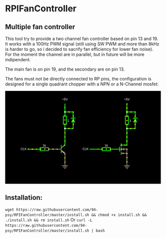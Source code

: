 # RPIFanController

## Multiple fan controller

This tool try to provide a two channel fan controller based on pin 13 and 19. It works with a 100Hz PWM signal (still using SW PWM and more than 8kHz is harder to go, so i decided to sacrify fan efficiency for lower fan noise). For the moment the channel are in parallel, but in future will be more indipendent.

The main fan is on pin 19, and the secondary are on pin 13.

The fans must not be directly connected to RP pins, the configuration is designed for a single quadrant chopper with a NPN or a N-Channel mosfet:

![Chopper configuration](https://github.com/94-psy/RPIFanController/blob/master/chopper.png "Chopper configuration")

## Installation:

`wget https://raw.githubusercontent.com/94-psy/RPIFanController/master/install.sh && chmod +x install.sh && ./install.sh && rm install.sh`
Or
`curl -L https://raw.githubusercontent.com/94-psy/RPIFanController/master/install.sh | bash`
